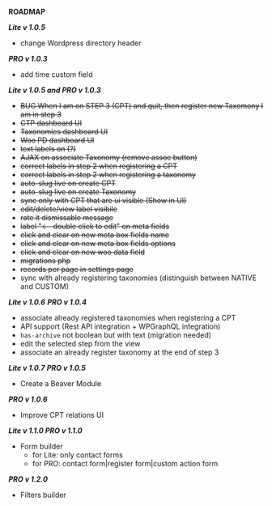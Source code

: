 **ROADMAP**

***Lite v 1.0.5***
* change Wordpress directory header

***PRO v 1.0.3***

* add time custom field

***Lite v 1.0.5 and PRO v 1.0.3***

* <del>BUG When I am on STEP 3 (CPT) and quit, then register new Taxomony I am in step 3</del>
* <del>CTP dashboard UI</del> 
* <del>Taxonomies dashboard UI</del>
* <del>Woo PD dashboard UI</del>
* <del>text labels on (?)</del>
* <del>AJAX on associate Taxonomy (remove assoc button)</del>
* <del>correct labels in step 2 when registering a CPT</del>
* <del>correct labels in step 2 when registering a taxonomy</del>
* <del>auto-slug live on create CPT</del>
* <del>auto-slug live on create Taxonomy</del>
* <del>sync only with CPT that are ui visible (Show in UI)</del>
* <del>edit/delete/view label visibile</del>
* <del>rate it dismissable message</del>
* <del>label "<-- double click to edit" on meta fields</del>
* <del>click and clear on new meta box fields name</del>
* <del>click and clear on new meta box fields options</del>
* <del>click and clear on new woo data field</del>
* <del>migrations php</del>
* <del>records per page in settings page</del>
* sync with already registering taxonomies (distinguish between NATIVE and CUSTOM)

***Lite v 1.0.6***
***PRO v 1.0.4***

* associate already registered taxonomies when registering a CPT 
* API support (Rest API integration + WPGraphQL integration)
* `has-archive` not boolean but with text (migration needed)
* edit the selected step from the view
* associate an already register taxonomy at the end of step 3

***Lite v 1.0.7***
***PRO v 1.0.5***

* Create a Beaver Module

***PRO v 1.0.6***

* Improve CPT relations UI

***Lite v 1.1.0
PRO v 1.1.0***

* Form builder
    - for Lite: only contact forms
    - for PRO: contact form|register form|custom action form
    
***PRO v 1.2.0***

* Filters builder   


